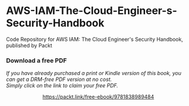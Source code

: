 # AWS-IAM-The-Cloud-Engineer-s-Security-Handbook
Code Repository for AWS IAM: The Cloud Engineer's Security Handbook, published by Packt
### Download a free PDF

 <i>If you have already purchased a print or Kindle version of this book, you can get a DRM-free PDF version at no cost.<br>Simply click on the link to claim your free PDF.</i>
<p align="center"> <a href="https://packt.link/free-ebook/9781838989484">https://packt.link/free-ebook/9781838989484 </a> </p>
